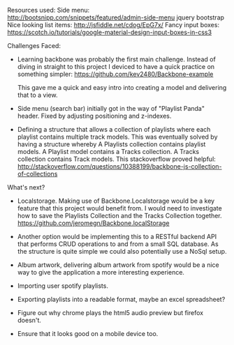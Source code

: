 Resources used:
Side menu:  http://bootsnipp.com/snippets/featured/admin-side-menu
jquery
bootstrap
Nice looking list items: http://jsfiddle.net/cdog/EpG7x/
Fancy input boxes: https://scotch.io/tutorials/google-material-design-input-boxes-in-css3

Challenges Faced:
- Learning backbone was probably the first main challenge. Instead of diving in
  straight to this project I deviced to have a quick practice on something simpler:
  https://github.com/kev2480/Backbone-example

  This gave me a quick and easy intro into creating a model and delivering that to a
  view.

- Side menu (search bar) initially got in the way of "Playlist Panda" header.
  Fixed by adjusting positioning and z-indexes.

- Defining a structure that allows a collection of playlists where each playlist
  contains multiple track models. This was eventually solved by having a structure
  whereby A Playlists collection contains playlist models. A Playlist model contains
  a Tracks collection. A Tracks collection contains Track models.
  This stackoverflow proved helpful: http://stackoverflow.com/questions/10388199/backbone-js-collection-of-collections


What's next?
- Localstorage. Making use of Backbone.Localstorage would be a key feature that
  this project would benefit from. I would need to investigate how to save the
  Playlists Collection and the Tracks Collection together.
  https://github.com/jeromegn/Backbone.localStorage

- Another option would be implementing this to a RESTful backend API that performs
  CRUD operations to and from a small SQL database. As the structure is quite simple
  we could also potentially use a NoSql setup.

- Album artwork, delivering album artwork from spotify would be a nice way to give
  the application a more interesting experience.

- Importing user spotify playlists.

- Exporting playlists into a readable format, maybe an excel spreadsheet?

- Figure out why chrome plays the html5 audio preview but firefox doesn't.

- Ensure that it looks good on a mobile device too.
